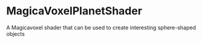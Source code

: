 # MagicaVoxelPlanetShader
 A Magicavoxel shader that can be used to create interesting sphere-shaped objects
